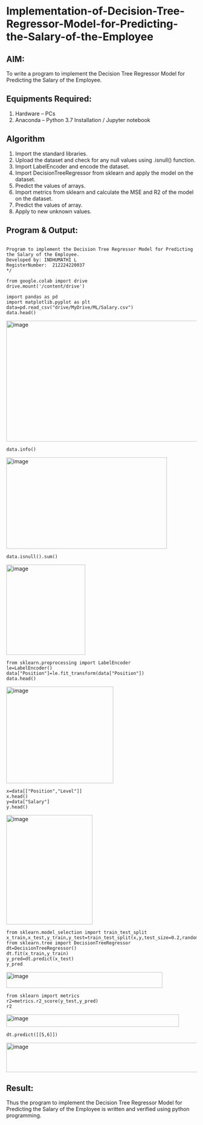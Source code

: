 # Implementation-of-Decision-Tree-Regressor-Model-for-Predicting-the-Salary-of-the-Employee

## AIM:
To write a program to implement the Decision Tree Regressor Model for Predicting the Salary of the Employee.

## Equipments Required:
1. Hardware – PCs
2. Anaconda – Python 3.7 Installation / Jupyter notebook

## Algorithm
1. Import the standard libraries.
2. Upload the dataset and check for any null values using .isnull() function.
3. Import LabelEncoder and encode the dataset.
4. Import DecisionTreeRegressor from sklearn and apply the model on the dataset.
5. Predict the values of arrays.
6. Import metrics from sklearn and calculate the MSE and R2 of the model on the dataset.
7. Predict the values of array.
8. Apply to new unknown values.

## Program & Output:
```

Program to implement the Decision Tree Regressor Model for Predicting the Salary of the Employee.
Developed by: INDHUMATHI L
RegisterNumber:  212224220037
*/
```

```
from google.colab import drive
drive.mount('/content/drive')

import pandas as pd
import matplotlib.pyplot as plt
data=pd.read_csv("drive/MyDrive/ML/Salary.csv")
data.head()
```
<img width="865" height="320" alt="image" src="https://github.com/user-attachments/assets/60f2e69e-84c5-48d4-abbf-484c5382f2f1" />

```
data.info()
```
<img width="425" height="242" alt="image" src="https://github.com/user-attachments/assets/9e770700-6442-4d1c-a0a6-0f6fcde207d1" />

```
data.isnull().sum()
```
<img width="209" height="239" alt="image" src="https://github.com/user-attachments/assets/214209b9-d364-4a75-8166-d6fdecbcaa5c" />

```
from sklearn.preprocessing import LabelEncoder
le=LabelEncoder()
data["Position"]=le.fit_transform(data["Position"])
data.head()
```
<img width="283" height="256" alt="image" src="https://github.com/user-attachments/assets/b5e7cf6a-346a-4096-b393-df6a5221f3d6" />

```
x=data[["Position","Level"]]
x.head()
y=data["Salary"]
y.head()
```
<img width="228" height="290" alt="image" src="https://github.com/user-attachments/assets/66e04f4c-6270-47a0-a5bc-6d8ae77c2ccc" />

```
from sklearn.model_selection import train_test_split
x_train,x_test,y_train,y_test=train_test_split(x,y,test_size=0.2,random_state=2)
from sklearn.tree import DecisionTreeRegressor
dt=DecisionTreeRegressor()
dt.fit(x_train,y_train)
y_pred=dt.predict(x_test)
y_pred
```
<img width="413" height="42" alt="image" src="https://github.com/user-attachments/assets/d1b032ab-69c0-4df6-b308-2456d0737e99" />

```
from sklearn import metrics
r2=metrics.r2_score(y_test,y_pred)
r2
```
<img width="457" height="33" alt="image" src="https://github.com/user-attachments/assets/0f9924fa-7364-43a0-af4c-7cc42aaaaeff" />

```
dt.predict([[5,6]])
```
<img width="1736" height="78" alt="image" src="https://github.com/user-attachments/assets/fe92a54f-8b4f-4a9a-82d6-da0c62373ec7" />


## Result:
Thus the program to implement the Decision Tree Regressor Model for Predicting the Salary of the Employee is written and verified using python programming.
